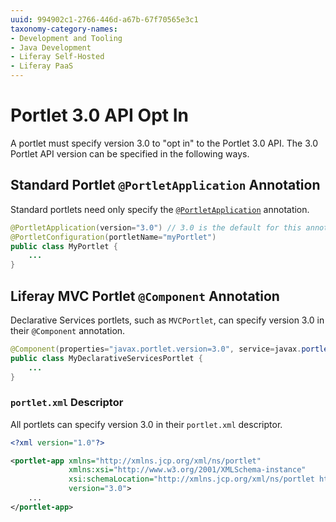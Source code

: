 ```yaml
---
uuid: 994902c1-2766-446d-a67b-67f70565e3c1
taxonomy-category-names:
- Development and Tooling
- Java Development
- Liferay Self-Hosted
- Liferay PaaS
---
```

# Portlet 3.0 API Opt In

A portlet must specify version 3.0 to "opt in" to the Portlet 3.0 API. The 3.0 Portlet API version can be specified in the following ways.

## Standard Portlet `@PortletApplication` Annotation

Standard portlets need only specify the [`@PortletApplication`](https://resources.learn.liferay.com/reference/latest/en/portlet-api/javax/portlet/annotations/PortletApplication.html) annotation.

```java
@PortletApplication(version="3.0") // 3.0 is the default for this annotation attribute
@PortletConfiguration(portletName="myPortlet")
public class MyPortlet {
    ...
}
```

## Liferay MVC Portlet `@Component` Annotation

Declarative Services portlets, such as `MVCPortlet`, can specify version 3.0 in their `@Component` annotation.

```java
@Component(properties="javax.portlet.version=3.0", service=javax.portlet.Portlet.class)
public class MyDeclarativeServicesPortlet {
    ...
}
```

### `portlet.xml` Descriptor

All portlets can specify version 3.0 in their `portlet.xml` descriptor.

```xml
<?xml version="1.0"?>

<portlet-app xmlns="http://xmlns.jcp.org/xml/ns/portlet"
			 xmlns:xsi="http://www.w3.org/2001/XMLSchema-instance"
			 xsi:schemaLocation="http://xmlns.jcp.org/xml/ns/portlet http://xmlns.jcp.org/xml/ns/portlet/portlet-app_3_0.xsd"
			 version="3.0">
	...
</portlet-app>
```
